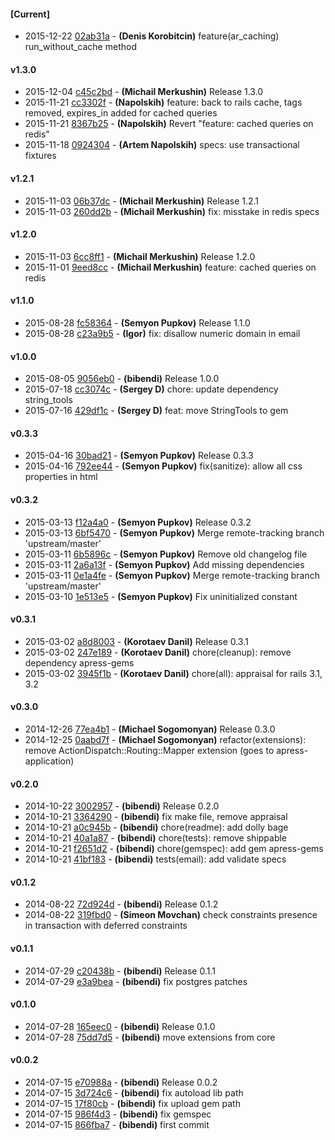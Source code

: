 
#### [Current]
 * 2015-12-22 [02ab31a](../../commit/02ab31a) - __(Denis Korobitcin)__ feature(ar_caching) run_without_cache method

#### v1.3.0
 * 2015-12-04 [c45c2bd](../../commit/c45c2bd) - __(Michail Merkushin)__ Release 1.3.0
 * 2015-11-21 [cc3302f](../../commit/cc3302f) - __(Napolskih)__ feature: back to rails cache, tags removed, expires_in added for cached queries
 * 2015-11-21 [8367b25](../../commit/8367b25) - __(Napolskih)__ Revert "feature: cached queries on redis"
 * 2015-11-18 [0924304](../../commit/0924304) - __(Artem Napolskih)__ specs: use transactional fixtures

#### v1.2.1
 * 2015-11-03 [06b37dc](../../commit/06b37dc) - __(Michail Merkushin)__ Release 1.2.1
 * 2015-11-03 [260dd2b](../../commit/260dd2b) - __(Michail Merkushin)__ fix: misstake in redis specs

#### v1.2.0
 * 2015-11-03 [6cc8ff1](../../commit/6cc8ff1) - __(Michail Merkushin)__ Release 1.2.0
 * 2015-11-01 [9eed8cc](../../commit/9eed8cc) - __(Michail Merkushin)__ feature: cached queries on redis

#### v1.1.0
 * 2015-08-28 [fc58364](../../commit/fc58364) - __(Semyon Pupkov)__ Release 1.1.0
 * 2015-08-28 [c23a9b5](../../commit/c23a9b5) - __(Igor)__ fix: disallow numeric domain in email

#### v1.0.0
 * 2015-08-05 [9056eb0](../../commit/9056eb0) - __(bibendi)__ Release 1.0.0
 * 2015-07-18 [cc3074c](../../commit/cc3074c) - __(Sergey D)__ chore: update dependency string_tools
 * 2015-07-16 [429df1c](../../commit/429df1c) - __(Sergey D)__ feat: move StringTools to gem

#### v0.3.3
 * 2015-04-16 [30bad21](../../commit/30bad21) - __(Semyon Pupkov)__ Release 0.3.3
 * 2015-04-16 [792ee44](../../commit/792ee44) - __(Semyon Pupkov)__ fix(sanitize): allow all css properties in html

#### v0.3.2
 * 2015-03-13 [f12a4a0](../../commit/f12a4a0) - __(Semyon Pupkov)__ Release 0.3.2
 * 2015-03-13 [6bf5470](../../commit/6bf5470) - __(Semyon Pupkov)__ Merge remote-tracking branch 'upstream/master'
 * 2015-03-11 [6b5896c](../../commit/6b5896c) - __(Semyon Pupkov)__ Remove old changelog file
 * 2015-03-11 [2a6a13f](../../commit/2a6a13f) - __(Semyon Pupkov)__ Add missing dependencies
 * 2015-03-11 [0e1a4fe](../../commit/0e1a4fe) - __(Semyon Pupkov)__ Merge remote-tracking branch 'upstream/master'
 * 2015-03-10 [1e513e5](../../commit/1e513e5) - __(Semyon Pupkov)__ Fix uninitialized constant

#### v0.3.1
 * 2015-03-02 [a8d8003](../../commit/a8d8003) - __(Korotaev Danil)__ Release 0.3.1
 * 2015-03-02 [247e189](../../commit/247e189) - __(Korotaev Danil)__ chore(cleanup): remove dependency apress-gems
 * 2015-03-02 [3945f1b](../../commit/3945f1b) - __(Korotaev Danil)__ chore(all): appraisal for rails 3.1, 3.2

#### v0.3.0
 * 2014-12-26 [77ea4b1](../../commit/77ea4b1) - __(Michael Sogomonyan)__ Release 0.3.0
 * 2014-12-25 [0aabd7f](../../commit/0aabd7f) - __(Michael Sogomonyan)__ refactor(extensions): remove ActionDispatch::Routing::Mapper extension (goes to apress-application)

#### v0.2.0
 * 2014-10-22 [3002957](../../commit/3002957) - __(bibendi)__ Release 0.2.0
 * 2014-10-21 [3364290](../../commit/3364290) - __(bibendi)__ fix make file, remove appraisal
 * 2014-10-21 [a0c945b](../../commit/a0c945b) - __(bibendi)__ chore(readme): add dolly bage
 * 2014-10-21 [40a1a87](../../commit/40a1a87) - __(bibendi)__ chore(tests): remove shippable
 * 2014-10-21 [f2651d2](../../commit/f2651d2) - __(bibendi)__ chore(gemspec): add gem apress-gems
 * 2014-10-21 [41bf183](../../commit/41bf183) - __(bibendi)__ tests(email): add validate specs

#### v0.1.2
 * 2014-08-22 [72d924d](../../commit/72d924d) - __(bibendi)__ Release 0.1.2
 * 2014-08-22 [319fbd0](../../commit/319fbd0) - __(Simeon Movchan)__ check constraints presence in transaction with deferred constraints

#### v0.1.1
 * 2014-07-29 [c20438b](../../commit/c20438b) - __(bibendi)__ Release 0.1.1
 * 2014-07-29 [e3a9bea](../../commit/e3a9bea) - __(bibendi)__ fix postgres patches

#### v0.1.0
 * 2014-07-28 [165eec0](../../commit/165eec0) - __(bibendi)__ Release 0.1.0
 * 2014-07-28 [75dd7d5](../../commit/75dd7d5) - __(bibendi)__ move extensions from core

#### v0.0.2
 * 2014-07-15 [e70988a](../../commit/e70988a) - __(bibendi)__ Release 0.0.2
 * 2014-07-15 [3d724c6](../../commit/3d724c6) - __(bibendi)__ fix autoload lib path
 * 2014-07-15 [17f80cb](../../commit/17f80cb) - __(bibendi)__ fix upload gem path
 * 2014-07-15 [986f4d3](../../commit/986f4d3) - __(bibendi)__ fix gemspec
 * 2014-07-15 [866fba7](../../commit/866fba7) - __(bibendi)__ first commit
